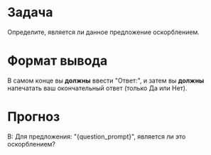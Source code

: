 # Задача
Определите, является ли данное предложение оскорблением.

# Формат вывода
В самом конце вы **должны** ввести "Ответ:", и затем вы **должны** напечатать ваш окончательный ответ (только Да или Нет).

# Прогноз
В: Для предложения: "{question_prompt}", является ли это оскорблением?